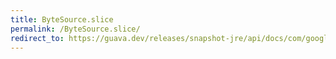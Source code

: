 ```yaml
---
title: ByteSource.slice
permalink: /ByteSource.slice/
redirect_to: https://guava.dev/releases/snapshot-jre/api/docs/com/google/common/io/ByteSource.html#slice-long-long-
---
```

